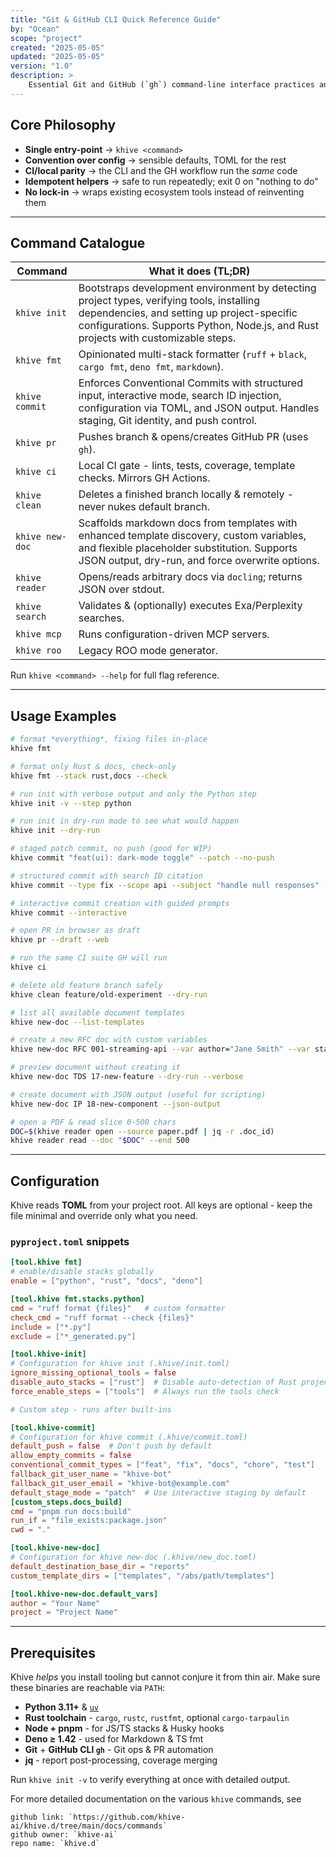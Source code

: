 ```yaml
---
title: "Git & GitHub CLI Quick Reference Guide"
by: "Ocean"
scope: "project"
created: "2025-05-05"
updated: "2025-05-05"
version: "1.0"
description: >
    Essential Git and GitHub (`gh`) command-line interface practices and commands
---
```


## Core Philosophy

- **Single entry-point** → `khive <command>`
- **Convention over config** → sensible defaults, TOML for the rest
- **CI/local parity** → the CLI and the GH workflow run the _same_ code
- **Idempotent helpers** → safe to run repeatedly; exit 0 on "nothing to do"
- **No lock-in** → wraps existing ecosystem tools instead of reinventing them

---

## Command Catalogue

| Command         | What it does (TL;DR)                                                                                                                                                                                                          |
| --------------- | ----------------------------------------------------------------------------------------------------------------------------------------------------------------------------------------------------------------------------- |
| `khive init`    | Bootstraps development environment by detecting project types, verifying tools, installing dependencies, and setting up project-specific configurations. Supports Python, Node.js, and Rust projects with customizable steps. |
| `khive fmt`     | Opinionated multi-stack formatter (`ruff` + `black`, `cargo fmt`, `deno fmt`, `markdown`).                                                                                                                                    |
| `khive commit`  | Enforces Conventional Commits with structured input, interactive mode, search ID injection, configuration via TOML, and JSON output. Handles staging, Git identity, and push control.                                         |
| `khive pr`      | Pushes branch & opens/creates GitHub PR (uses `gh`).                                                                                                                                                                          |
| `khive ci`      | Local CI gate - lints, tests, coverage, template checks. Mirrors GH Actions.                                                                                                                                                  |
| `khive clean`   | Deletes a finished branch locally & remotely - never nukes default branch.                                                                                                                                                    |
| `khive new-doc` | Scaffolds markdown docs from templates with enhanced template discovery, custom variables, and flexible placeholder substitution. Supports JSON output, dry-run, and force overwrite options.                                 |
| `khive reader`  | Opens/reads arbitrary docs via `docling`; returns JSON over stdout.                                                                                                                                                           |
| `khive search`  | Validates & (optionally) executes Exa/Perplexity searches.                                                                                                                                                                    |
| `khive mcp`     | Runs configuration-driven MCP servers.                                                                                                                                                                                        |
| `khive roo`     | Legacy ROO mode generator.                                                                                                                                                                                                    |

Run `khive <command> --help` for full flag reference.

---

## Usage Examples

```bash
# format *everything*, fixing files in-place
khive fmt

# format only Rust & docs, check-only
khive fmt --stack rust,docs --check

# run init with verbose output and only the Python step
khive init -v --step python

# run init in dry-run mode to see what would happen
khive init --dry-run

# staged patch commit, no push (good for WIP)
khive commit "feat(ui): dark-mode toggle" --patch --no-push

# structured commit with search ID citation
khive commit --type fix --scope api --subject "handle null responses" --search-id pplx-abc123

# interactive commit creation with guided prompts
khive commit --interactive

# open PR in browser as draft
khive pr --draft --web

# run the same CI suite GH will run
khive ci

# delete old feature branch safely
khive clean feature/old-experiment --dry-run

# list all available document templates
khive new-doc --list-templates

# create a new RFC doc with custom variables
khive new-doc RFC 001-streaming-api --var author="Jane Smith" --var status="Draft"

# preview document without creating it
khive new-doc TDS 17-new-feature --dry-run --verbose

# create document with JSON output (useful for scripting)
khive new-doc IP 18-new-component --json-output

# open a PDF & read slice 0-500 chars
DOC=$(khive reader open --source paper.pdf | jq -r .doc_id)
khive reader read --doc "$DOC" --end 500
```

---

## Configuration

Khive reads **TOML** from your project root. All keys are optional - keep the
file minimal and override only what you need.

### `pyproject.toml` snippets

```toml
[tool.khive fmt]
# enable/disable stacks globally
enable = ["python", "rust", "docs", "deno"]

[tool.khive fmt.stacks.python]
cmd = "ruff format {files}"   # custom formatter
check_cmd = "ruff format --check {files}"
include = ["*.py"]
exclude = ["*_generated.py"]
```

```toml
[tool.khive-init]
# Configuration for khive init (.khive/init.toml)
ignore_missing_optional_tools = false
disable_auto_stacks = ["rust"]  # Disable auto-detection of Rust projects
force_enable_steps = ["tools"]  # Always run the tools check

# Custom step - runs after built-ins
```

```toml
[tool.khive-commit]
# Configuration for khive commit (.khive/commit.toml)
default_push = false  # Don't push by default
allow_empty_commits = false
conventional_commit_types = ["feat", "fix", "docs", "chore", "test"]
fallback_git_user_name = "khive-bot"
fallback_git_user_email = "khive-bot@example.com"
default_stage_mode = "patch"  # Use interactive staging by default
[custom_steps.docs_build]
cmd = "pnpm run docs:build"
run_if = "file_exists:package.json"
cwd = "."
```

```toml
[tool.khive-new-doc]
# Configuration for khive new-doc (.khive/new_doc.toml)
default_destination_base_dir = "reports"
custom_template_dirs = ["templates", "/abs/path/templates"]

[tool.khive-new-doc.default_vars]
author = "Your Name"
project = "Project Name"
```

---

## Prerequisites

Khive _helps_ you install tooling but cannot conjure it from thin air. Make sure
these binaries are reachable via `PATH`:

- **Python 3.11+** & [`uv`](https://github.com/astral-sh/uv)
- **Rust toolchain** - `cargo`, `rustc`, `rustfmt`, optional `cargo-tarpaulin`
- **Node + pnpm** - for JS/TS stacks & Husky hooks
- **Deno ≥ 1.42** - used for Markdown & TS fmt
- **Git** + **GitHub CLI `gh`** - Git ops & PR automation
- **jq** - report post-processing, coverage merging

Run `khive init -v` to verify everything at once with detailed output.

For more detailed documentation on the various `khive` commands, see

```
github link: `https://github.com/khive-ai/khive.d/tree/main/docs/commands`
github owner: `khive-ai`
repo name: `khive.d`
```

